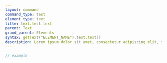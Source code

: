 ```yaml
---
layout: command
command_type: test
element_type: text
title: text.test.text
parent: Text
grand_parent: Elements
syntax: getText("ELEMENT_NAME").test.text()
description: Lorem ipsum dolor sit amet, consectetur adipiscing elit, sed do eiusmod tempor incididunt ut labore et dolore magna aliqua. Ut enim ad minim veniam, quis nostrud exercitation ullamco laboris nisi ut aliquip ex ea commodo consequat.
---
```


```javascript
// example
```